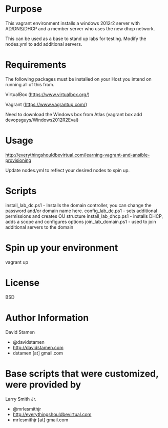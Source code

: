 Purpose
=======
This vagrant environment installs a windows 2012r2 server with AD/DNS/DHCP and a member server who uses the new dhcp network.

This can be used as a base to stand up labs for testing. Modify the nodes.yml to add additional servers.

Requirements
============

The following packages must be installed on your Host you intend on running all of this from.

VirtualBox (https://www.virtualbox.org/)

Vagrant (https://www.vagrantup.com/)


Need to download the Windows box from Atlas (vagrant box add devopsguys/Windows2012R2Eval)

Usage
=====

http://everythingshouldbevirtual.com/learning-vagrant-and-ansible-provisioning

Update nodes.yml to reflect your desired nodes to spin up.

Scripts
============
install_lab_dc.ps1 - Installs the domain controller, you can change the password and/or domain name here.
config_lab_dc.ps1 - sets additional permissions and creates OU structure
install_lab_dhcp.ps1 - installs DHCP, adds a scope and configures options
join_lab_domain.ps1 - used to join additional servers to the domain

Spin up your environment
========================

vagrant up

License
=======

BSD

Author Information
==================

David Stamen
- @davidstamen
- http://davidstamen.com
- dstamen [at] gmail.com

Base scripts that were customized, were provided by
===================================================

Larry Smith Jr.
- @mrlesmithjr
- http://everythingshouldbevirtual.com
- mrlesmithjr [at] gmail.com
